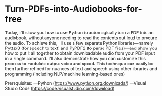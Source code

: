 # Turn-PDFs-into-Audiobooks-for-free
Today, I'll show you how to use Python to automagically turn a PDF into an audiobook, without anyone needing to read the contents out loud to procure the audio. To achieve this, I'll use a few separate Python libraries—namely Pyttsx3 (for speech to text) and PyPDF2 (to parse PDF files)—and show you how to put it all together to obtain downloadable audio from your PDF input in a single command. I'll also demonstrate how you can customize this process to modulate output voice and speed. This technique can easily be then further refined for nuances of text and speech using other libraries and programming (including NLP/machine learning-based ones)  

Prerequisites: —Python (https://www.python.org/downloads/) —Visual Studio Code (https://code.visualstudio.com/download)

